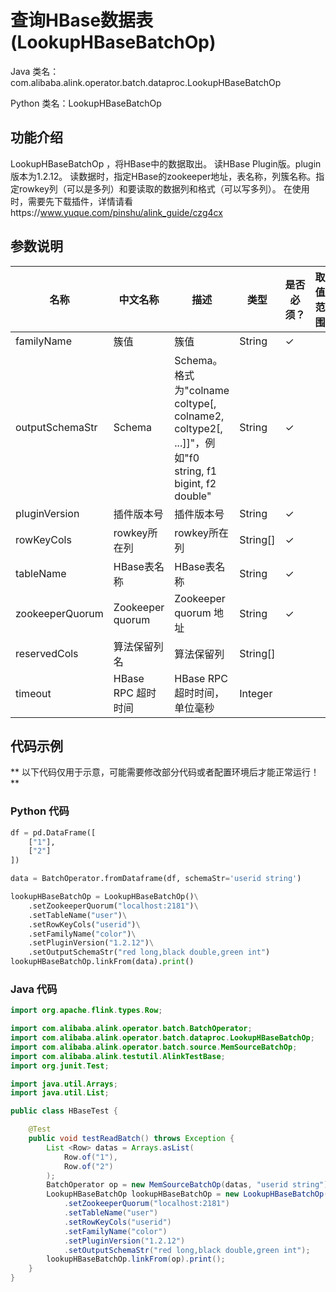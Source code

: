 # 查询HBase数据表 (LookupHBaseBatchOp)
Java 类名：com.alibaba.alink.operator.batch.dataproc.LookupHBaseBatchOp

Python 类名：LookupHBaseBatchOp


## 功能介绍
LookupHBaseBatchOp ，将HBase中的数据取出。
读HBase Plugin版。plugin版本为1.2.12。
读数据时，指定HBase的zookeeper地址，表名称，列簇名称。指定rowkey列（可以是多列）和要读取的数据列和格式（可以写多列）。
在使用时，需要先下载插件，详情请看https://www.yuque.com/pinshu/alink_guide/czg4cx

## 参数说明

| 名称 | 中文名称 | 描述 | 类型 | 是否必须？ | 取值范围 | 默认值 |
| --- | --- | --- | --- | --- | --- | --- |
| familyName | 簇值 | 簇值 | String | ✓ |  |  |
| outputSchemaStr | Schema | Schema。格式为"colname coltype[, colname2, coltype2[, ...]]"，例如"f0 string, f1 bigint, f2 double" | String | ✓ |  |  |
| pluginVersion | 插件版本号 | 插件版本号 | String | ✓ |  |  |
| rowKeyCols | rowkey所在列 | rowkey所在列 | String[] | ✓ |  |  |
| tableName | HBase表名称 | HBase表名称 | String | ✓ |  |  |
| zookeeperQuorum | Zookeeper quorum | Zookeeper quorum 地址 | String | ✓ |  |  |
| reservedCols | 算法保留列名 | 算法保留列 | String[] |  |  | null |
| timeout | HBase RPC 超时时间 | HBase RPC 超时时间，单位毫秒 | Integer |  |  | 1000 |


## 代码示例

** 以下代码仅用于示意，可能需要修改部分代码或者配置环境后才能正常运行！**

### Python 代码
```python
df = pd.DataFrame([
    ["1"],
    ["2"]
])

data = BatchOperator.fromDataframe(df, schemaStr='userid string')

lookupHBaseBatchOp = LookupHBaseBatchOp()\
    .setZookeeperQuorum("localhost:2181")\
    .setTableName("user")\
    .setRowKeyCols("userid")\
    .setFamilyName("color")\
    .setPluginVersion("1.2.12")\
    .setOutputSchemaStr("red long,black double,green int")
lookupHBaseBatchOp.linkFrom(data).print()
```

### Java 代码
```java
import org.apache.flink.types.Row;

import com.alibaba.alink.operator.batch.BatchOperator;
import com.alibaba.alink.operator.batch.dataproc.LookupHBaseBatchOp;
import com.alibaba.alink.operator.batch.source.MemSourceBatchOp;
import com.alibaba.alink.testutil.AlinkTestBase;
import org.junit.Test;

import java.util.Arrays;
import java.util.List;

public class HBaseTest {

	@Test
	public void testReadBatch() throws Exception {
		List <Row> datas = Arrays.asList(
			Row.of("1"),
			Row.of("2")
		);
		BatchOperator op = new MemSourceBatchOp(datas, "userid string");
		LookupHBaseBatchOp lookupHBaseBatchOp = new LookupHBaseBatchOp()
			.setZookeeperQuorum("localhost:2181")
			.setTableName("user")
			.setRowKeyCols("userid")
			.setFamilyName("color")
			.setPluginVersion("1.2.12")
			.setOutputSchemaStr("red long,black double,green int");
		lookupHBaseBatchOp.linkFrom(op).print();
	}
}
```

